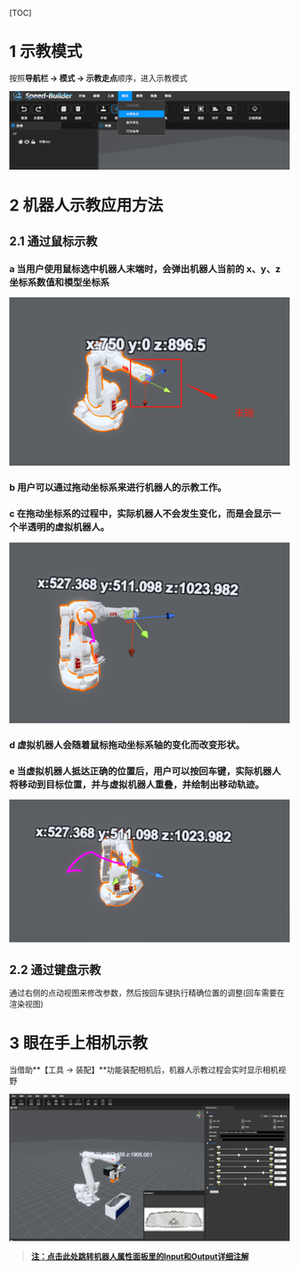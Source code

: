 [TOC]


# 1 示教模式

按照**导航栏 -> 模式 -> 示教走点**顺序，进入示教模式

![](../imgs/401.png)

# 2 机器人示教应用方法

## 2.1 通过鼠标示教

### a 当用户使用鼠标选中机器人末端时，会弹出机器人当前的 x、y、z 坐标系数值和模型坐标系

![](../imgs/402.png)

### b 用户可以通过拖动坐标系来进行机器人的示教工作。

### c 在拖动坐标系的过程中，实际机器人不会发生变化，而是会显示一个半透明的虚拟机器人。

![](../imgs/403.png)

### d 虚拟机器人会随着鼠标拖动坐标系轴的变化而改变形状。

### e 当虚拟机器人抵达正确的位置后，用户可以按回车键，实际机器人将移动到目标位置，并与虚拟机器人重叠，并绘制出移动轨迹。

![](../imgs/404.png)

## 2.2 通过键盘示教

通过右侧的点动视图来修改参数，然后按回车键执行精确位置的调整(回车需要在渲染视图)



# 3 眼在手上相机示教

当借助**【工具 -> 装配】**功能装配相机后，机器人示教过程会实时显示相机视野

![](../imgs/405.png)

> **[注：点击此处跳转机器人属性面板里的Input和Output详细注解](https://dt.speedbot.net/web/#/48/671 "注：需要更深度的辊床功能点击此处跳转查看API")**